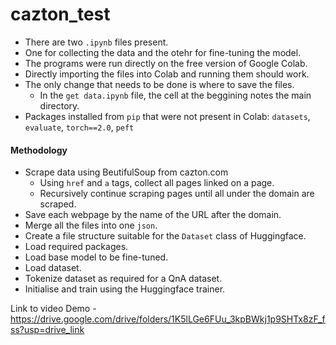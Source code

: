 # cazton_test


- There are two `.ipynb` files present.
- One for collecting the data and the otehr for fine-tuning the model.
- The programs were run directly on the free version of Google Colab.
- Directly importing the files into Colab and running them should work.
- The only change that needs to be done is where to save the files.
  - In the `get data.ipynb` file, the cell at the beggining notes the main directory.
- Packages installed from `pip` that were not present in Colab: `datasets`, `evaluate`, `torch==2.0`, `peft`


#### Methodology
- Scrape data using BeutifulSoup from cazton.com
  - Using `href` and `a` tags, collect all pages linked on a page.
  - Recursively continue scraping pages until all under the domain are scraped.
- Save each webpage by the name of the URL after the domain.
- Merge all the files into one `json`.
- Create a file structure suitable for the `Dataset` class of Huggingface.
- Load required packages.
- Load base model to be fine-tuned.
- Load dataset.
- Tokenize dataset as required for a QnA dataset.
- Initialise and train using the Huggingface trainer.


Link to video Demo - https://drive.google.com/drive/folders/1K5lLGe6FUu_3kpBWkj1p9SHTx8zF_fss?usp=drive_link

